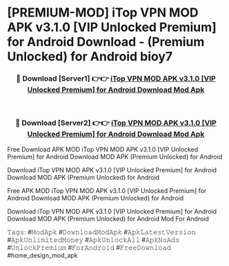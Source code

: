 # [PREMIUM-MOD] iTop VPN MOD APK v3.1.0 [VIP Unlocked Premium] for Android Download - (Premium Unlocked) for Android bioy7



<div align="center">
<h3>🔴 Download [Server1] 👉👉 <a href="https://momento.my/?title=iTop_VPN_MOD_APK_v3.1.0_[VIP_Unlocked_Premium]_for_Android_Download">iTop VPN MOD APK v3.1.0 [VIP Unlocked Premium] for Android Download Mod Apk</a></h3><br>

<h3>🔴 Download [Server2] 👉👉 <a href="https://momento.my/?title=iTop_VPN_MOD_APK_v3.1.0_[VIP_Unlocked_Premium]_for_Android_Download">iTop VPN MOD APK v3.1.0 [VIP Unlocked Premium] for Android Download Mod Apk</a></h3>
</div>



Free Download APK MOD iTop VPN MOD APK v3.1.0 [VIP Unlocked Premium] for Android Download MOD APK (Premium Unlocked) for Android

Download iTop VPN MOD APK v3.1.0 [VIP Unlocked Premium] for Android Download MOD APK (Premium Unlocked) for Android

Free APK MOD iTop VPN MOD APK v3.1.0 [VIP Unlocked Premium] for Android Download MOD APK (Premium Unlocked) for Android

Download iTop VPN MOD APK v3.1.0 [VIP Unlocked Premium] for Android Download MOD APK (Premium Unlocked) for Android Mod For Android

𝚃𝚊𝚐𝚜: #𝙼𝚘𝚍𝙰𝚙𝚔 #𝙳𝚘𝚠𝚗𝚕𝚘𝚊𝚍𝙼𝚘𝚍𝙰𝚙𝚔 #𝙰𝚙𝚔𝙻𝚊𝚝𝚎𝚜𝚝𝚅𝚎𝚛𝚜𝚒𝚘𝚗 #𝙰𝚙𝚔𝚄𝚗𝚕𝚒𝚖𝚒𝚝𝚎𝚍𝙼𝚘𝚗𝚎𝚢 #𝙰𝚙𝚔𝚄𝚗𝚕𝚘𝚌𝚔𝙰𝚕𝚕 #𝙰𝚙𝚔𝙽𝚘𝙰𝚍𝚜 #𝚄𝚗𝚕𝚘𝚌𝚔𝙿𝚛𝚎𝚖𝚒𝚞𝚖 #𝙵𝚘𝚛𝙰𝚗𝚍𝚛𝚘𝚒𝚍 #𝙵𝚛𝚎𝚎𝙳𝚘𝚠𝚗𝚕𝚘𝚊𝚍 #home_design_mod_apk
